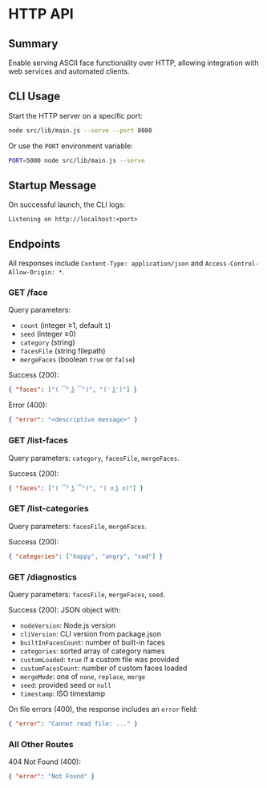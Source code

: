 # HTTP API

## Summary

Enable serving ASCII face functionality over HTTP, allowing integration with web services and automated clients.

## CLI Usage

Start the HTTP server on a specific port:

```bash
node src/lib/main.js --serve --port 8080
```

Or use the `PORT` environment variable:

```bash
PORT=5000 node src/lib/main.js --serve
```

## Startup Message

On successful launch, the CLI logs:
```
Listening on http://localhost:<port>
```

## Endpoints

All responses include `Content-Type: application/json` and `Access-Control-Allow-Origin: *`.

### GET /face

Query parameters:
- `count` (integer ≥1, default `1`)
- `seed` (integer ≥0)
- `category` (string)
- `facesFile` (string filepath)
- `mergeFaces` (boolean `true` or `false`)

Success (200):
```json
{ "faces": ["( ͡° ͜ʖ ͡°)", "(ᵔ ͜ʖᵔ)"] }
```

Error (400):
```json
{ "error": "<descriptive message>" }
```

### GET /list-faces

Query parameters: `category`, `facesFile`, `mergeFaces`.

Success (200):
```json
{ "faces": ["( ͡° ͜ʖ ͡°)", "( ಠ ͜ʖ ಠ)"] }
```

### GET /list-categories

Query parameters: `facesFile`, `mergeFaces`.

Success (200):
```json
{ "categories": ["happy", "angry", "sad"] }
```

### GET /diagnostics

Query parameters: `facesFile`, `mergeFaces`, `seed`.

Success (200): JSON object with:

- `nodeVersion`: Node.js version
- `cliVersion`: CLI version from package.json
- `builtInFacesCount`: number of built-in faces
- `categories`: sorted array of category names
- `customLoaded`: `true` if a custom file was provided
- `customFacesCount`: number of custom faces loaded
- `mergeMode`: one of `none`, `replace`, `merge`
- `seed`: provided seed or `null`
- `timestamp`: ISO timestamp

On file errors (400), the response includes an `error` field:
```json
{ "error": "Cannot read file: ..." }
```

### All Other Routes

404 Not Found (400):
```json
{ "error": "Not Found" }
```
